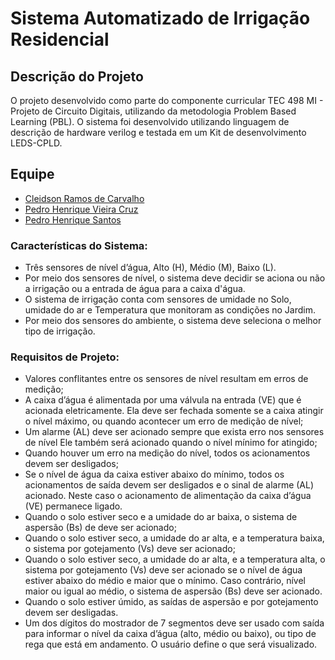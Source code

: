 # Sistema Automatizado de Irrigação Residencial
## Descrição do Projeto

O projeto desenvolvido como parte do componente curricular TEC 498 MI - Projeto de Circuito Digitais, utilizando da metodologia Problem Based Learning (PBL). 
O sistema foi desenvolvido utilizando linguagem de descrição de hardware verilog e testada em um  Kit de desenvolvimento LEDS-CPLD.

## Equipe
- [Cleidson Ramos de Carvalho](https://github.com/cleidson21)
- [Pedro Henrique Vieira Cruz](https://github.com/pedroc07)
- [Pedro Henrique Santos](https://github.com/Esqueletolegal95)

### Características do Sistema: 

- Três sensores de nível d’água, Alto (H), Médio (M), Baixo (L). 
- Por meio dos sensores de nível, o sistema deve decidir se aciona ou não a irrigação ou a entrada de água para a caixa d'água.
- O sistema de irrigação conta com sensores de umidade no Solo, umidade do ar e Temperatura que monitoram as condições no Jardim.
- Por meio dos sensores do ambiente, o sistema deve seleciona o melhor tipo de irrigação.
 

### Requisitos de Projeto:

- Valores conflitantes entre os sensores de nível resultam em erros de medição;
- A caixa d’água é alimentada por uma válvula na entrada (VE) que é acionada eletricamente. Ela deve ser fechada somente se a caixa atingir o nível máximo, ou quando acontecer um erro de medição de nível;
- Um alarme (AL) deve ser acionado sempre que exista erro nos sensores de nível Ele também será acionado quando o nível mínimo for atingido;
- Quando houver um erro na medição do nível, todos os acionamentos devem ser desligados;
- Se o nível de água da caixa estiver abaixo do mínimo, todos os acionamentos de saída devem ser desligados e o sinal de alarme (AL) acionado. Neste caso o acionamento de alimentação da caixa d’água (VE) permanece ligado.
- Quando o solo estiver seco e a umidade do ar baixa, o sistema de aspersão (Bs) de deve ser acionado;
- Quando o solo estiver seco, a umidade do ar alta, e a temperatura baixa, o sistema por gotejamento (Vs) deve ser acionado;
- Quando o solo estiver seco, a umidade do ar alta, e a temperatura alta, o sistema por gotejamento (Vs) deve ser acionado se o nível de água estiver abaixo do médio e maior que o mínimo. Caso contrário, nível maior ou igual ao médio, o sistema de aspersão (Bs) deve ser acionado.
- Quando o solo estiver úmido, as saídas de aspersão e por gotejamento devem ser desligadas.
- Um dos dígitos do mostrador de 7 segmentos deve ser usado com saída para informar o nível da caixa d’água (alto, médio ou baixo), ou tipo de rega que está em andamento. O usuário define o que será visualizado.
